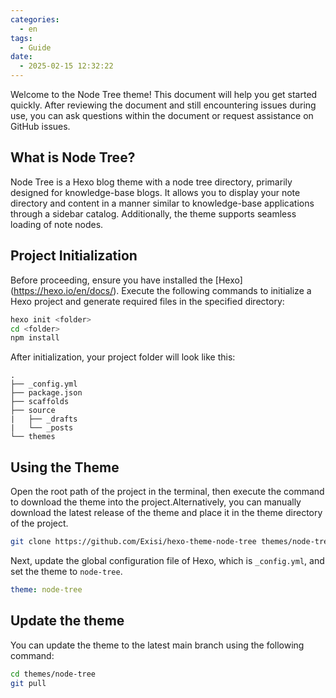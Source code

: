 ```yaml
---
categories:
  - en
tags:
  - Guide
date:
  - 2025-02-15 12:32:22
---
```


Welcome to the Node Tree theme! This document will help you get started quickly. After reviewing the document and still encountering issues during use, you can ask questions within the document or request assistance on GitHub issues.

## What is Node Tree?
Node Tree is a Hexo blog theme with a node tree directory, primarily designed for knowledge-base blogs. It allows you to display your note directory and content in a manner similar to knowledge-base applications through a sidebar catalog. Additionally, the theme supports seamless loading of note nodes.

## Project Initialization
Before proceeding, ensure you have installed the [Hexo] (https://hexo.io/en/docs/). Execute the following commands to initialize a Hexo project and generate required files in the specified directory:

``` bash
hexo init <folder>
cd <folder>
npm install
```

After initialization, your project folder will look like this:
```
.
├── _config.yml
├── package.json
├── scaffolds
├── source
|   ├── _drafts
|   └── _posts
└── themes
```

## Using the Theme
Open the root path of the project in the terminal, then execute the command to download the theme into the project.Alternatively, you can manually download the latest release of the theme and place it in the theme directory of the project.

``` bash
git clone https://github.com/Exisi/hexo-theme-node-tree themes/node-tree
```

Next, update the global configuration file of Hexo, which is `_config.yml`, and set the theme to `node-tree`.

``` yaml
theme: node-tree
```

## Update the theme
You can update the theme to the latest main branch using the following command:

``` bash
cd themes/node-tree
git pull
```